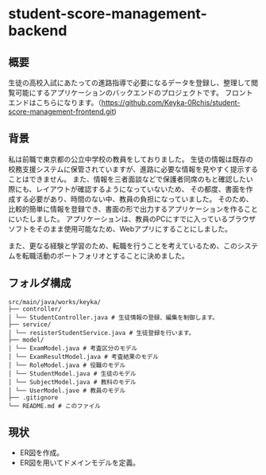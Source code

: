 # student-score-management-backend

## 概要

生徒の高校入試にあたっての進路指導で必要になるデータを登録し、整理して閲覧可能にするアプリケーションのバックエンドのプロジェクトです。
フロントエンドはこちらになります。（https://github.com/Keyka-0Rchis/student-score-management-frontend.git)

## 背景

私は前職で東京都の公立中学校の教員をしておりました。
生徒の情報は既存の校務支援システムに保管されていますが、進路に必要な情報を見やすく提示することはできません。
また、情報を三者面談などで保護者同席のもと確認したい際にも、レイアウトが確認するようになっていないため、
その都度、書面を作成する必要があり、時間のない中、教員の負担になっていました。
そのため、比較的簡単に情報を登録でき、書面の形で出力するアプリケーションを作ることにいたしました。
アプリケーションは、教員のPCにすでに入っているブラウザソフトをそのまま使用可能なため、Webアプリにすることにしました。

また、更なる経験と学習のため、転職を行うことを考えているため、このシステムを転職活動のポートフォリオとすることに決めました。

## フォルダ構成
```
src/main/java/works/keyka/
├── controller/
│ └── StudentController.java # 生徒情報の登録、編集を制御します。
├── service/
│ └── resisterStudentService.java # 生徒登録を行います。
├── model/
│ └── ExamModel.java # 考査区分のモデル
│ └── ExamResultModel.java # 考査結果のモデル
│ └── RoleModel.java # 役職のモデル
│ └── StudentModel.java # 生徒のモデル
│ └── SubjectModel.java # 教科のモデル
│ └── UserModel.jave # 教員のモデル
├── .gitignore
└── README.md # このファイル
```

## 現状
- ER図を作成。
- ER図を用いてドメインモデルを定義。
